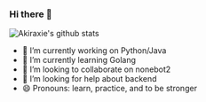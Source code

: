 ### Hi there 👋

![Akiraxie's github stats](https://github-readme-stats.vercel.app/api?username=AkiraXie&count_private=true&theme=buefy)




- 🔭 I’m currently working on Python/Java
- 🌱 I’m currently learning Golang
- 👯 I’m looking to collaborate on nonebot2
- 🤔 I’m looking for help about backend
- 😄 Pronouns: learn, practice, and to be stronger

